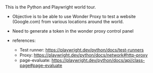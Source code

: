 This is the Python and Playwright world tour.

* Objective is to be able to use Wonder Proxy to test a website (Google.com) from various locations around the world.
* Need to generate a token in the wonder proxy control panel

* references:
  * Test runner: https://playwright.dev/python/docs/test-runners
  * Proxy: https://playwright.dev/python/docs/network#http-proxy
  * page-evaluate: https://playwright.dev/python/docs/api/class-page#page-evaluate
  